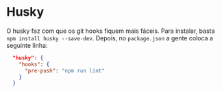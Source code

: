 # Husky

O husky faz com que os git hooks fiquem mais fáceis.
Para instalar, basta `npm install husky --save-dev`.
Depois, no `package.json` a gente coloca a seguinte linha:

```json
  "husky": {
    "hooks": {
      "pre-push": "npm run lint"
    }
  }
```